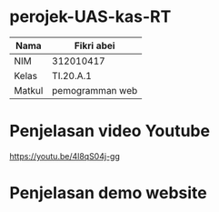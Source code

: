 # perojek-UAS-kas-RT
| Nama    |  Fikri abei  |
|---------|--------------|
| NIM     |  312010417   |
| Kelas   | TI.20.A.1    |
| Matkul  | pemogramman web |

# Penjelasan video Youtube 

https://youtu.be/4l8qS04j-gg

# Penjelasan demo website